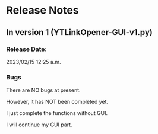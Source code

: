 # Release Notes
## In version 1 (YTLinkOpener-GUI-v1.py)
### Release Date:
2023/02/15 12:25 a.m.
### Bugs
There are NO bugs at present.

However, it has NOT been completed yet.

I just complete the functions without GUI. 

I will continue my GUI part.
